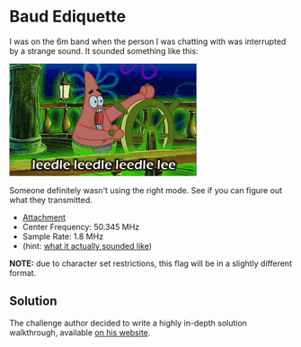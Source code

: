 # Baud Ediquette

I was on the 6m band when the person I was chatting with was interrupted by a strange sound. It sounded something like this:

![leedle leedle leedle lee](./sound.gif)

Someone definitely wasn't using the right mode. See if you can figure out what they transmitted.

* [Attachment](./signal.bin.zip)
* Center Frequency: 50.345 MHz
* Sample Rate: 1.8 MHz
* (hint: [what it actually sounded like](./sound.wav))

**NOTE:** due to character set restrictions, this flag will be in a slightly different format.

## Solution

The challenge author decided to write a highly in-depth solution walkthrough, available [on his website](https://komputerwiz.net/blog/2021/04/25/tamuctf-baud-etiquette/).
